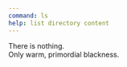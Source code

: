 ```yaml
---
command: ls
help: list directory content
---
```


[](sleep:1000)
[](ui:animate)
There is nothing.  
[](sleep:2000)
[](ui:animate)
Only warm, primordial blackness.  
[](sleep:2000)
